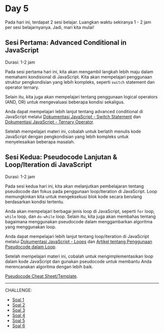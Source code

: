 # Day 5

Pada hari ini, terdapat 2 sesi belajar. Luangkan waktu sekiranya 1 - 2 jam per sesi belajarnyanya. Jadi, mari kita mulai!

## Sesi Pertama: Advanced Conditional in JavaScript

Durasi: 1-2 jam

Pada sesi pertama hari ini, kita akan mengambil langkah lebih maju dalam memahami kondisional di JavaScript. Kita akan mempelajari penggunaan struktur pengkondisian yang lebih kompleks, seperti `switch` statement dan operator ternary.

Selain itu, kita juga akan mempelajari tentang penggunaan logical operators (AND, OR) untuk mengevaluasi beberapa kondisi sekaligus.

Anda dapat mempelajari lebih lanjut tentang advanced conditional di JavaScript melalui [Dokumentasi JavaScript - Switch Statement](https://www.w3schools.com/js/js_switch.asp) dan [Dokumentasi JavaScript - Ternary Operator](https://www.w3schools.com/js/js_comparisons.asp).

Setelah mempelajari materi ini, cobalah untuk berlatih menulis kode JavaScript dengan pengkondisian yang lebih kompleks untuk menyelesaikan beberapa masalah.

## Sesi Kedua: Pseudocode Lanjutan & Loop/Iteration di JavaScript

Durasi: 1-2 jam

Pada sesi kedua hari ini, kita akan melanjutkan pembelajaran tentang pseudocode dan fokus pada penggunaan loop/iteration di JavaScript. Loop memungkinkan kita untuk mengeksekusi blok kode secara berulang berdasarkan kondisi tertentu.

Anda akan mempelajari berbagai jenis loop di JavaScript, seperti `for` loop, `while` loop, dan `do-while` loop. Selain itu, kita juga akan membahas tentang bagaimana menggunakan pseudocode dalam menggambarkan algoritma yang menggunakan loop.

Anda dapat mempelajari lebih lanjut tentang loop/iteration di JavaScript melalui [Dokumentasi JavaScript - Loops](https://www.w3schools.com/js/js_loop_for.asp) dan [Artikel tentang Penggunaan Pseudocode dalam Loop](https://www.studytonight.com/post/pseudocode-loops-in-programming).

Setelah mempelajari materi ini, cobalah untuk mengimplementasikan loop dalam kode JavaScript dan gunakan pseudocode untuk membantu Anda merencanakan algoritma dengan lebih baik.

[Pseudocode Cheat Sheet/Template](/day4/pseudocodeCheatSheet.md).

---

CHALLENGE:

* [Soal 1](/day5/soal1.md)
* [Soal 2](/day5/soal2.md)
* [Soal 3](/day5/soal3.md)
* [Soal 4](/day5/soal4.md)
* [Soal 5](/day5/soal5.md)
* [Soal 6](/day5/soal6.md)
